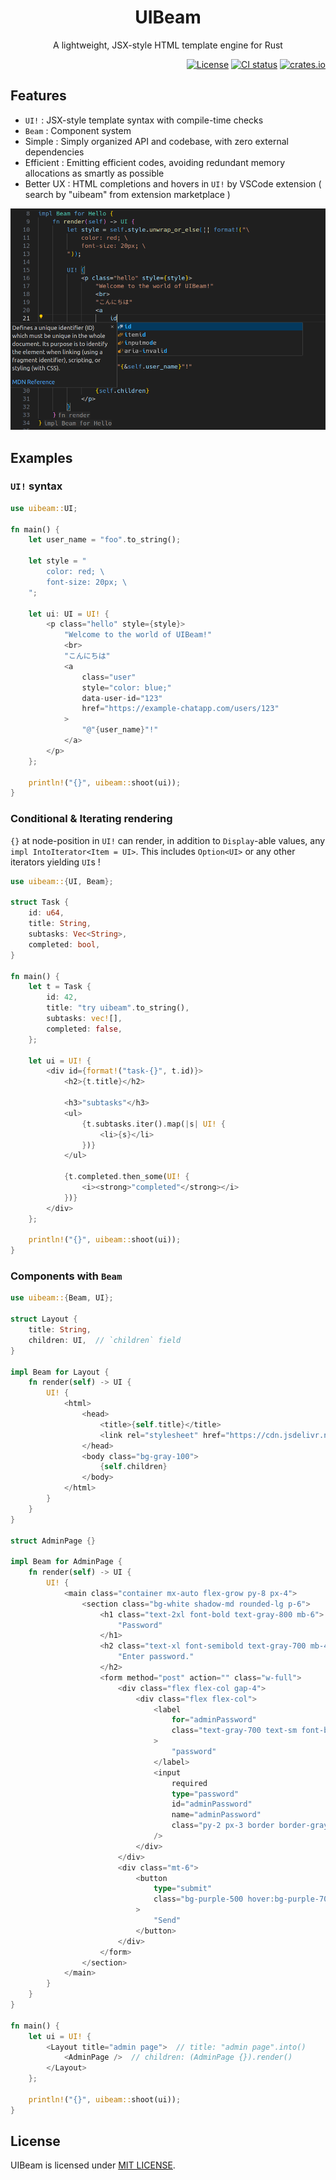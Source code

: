 <div align="center">
    <h1>
        UIBeam
    </h1>
    <p>
        A lightweight, JSX-style HTML template engine for Rust
    </p>
</div>

<div align="right">
    <a href="https://github.com/ohkami-rs/uibeam/blob/main/LICENSE"><img alt="License" src="https://img.shields.io/crates/l/uibeam.svg" /></a>
    <a href="https://github.com/ohkami-rs/uibeam/actions"><img alt="CI status" src="https://github.com/ohkami-rs/uibeam/actions/workflows/CI.yml/badge.svg"/></a>
    <a href="https://crates.io/crates/uibeam"><img alt="crates.io" src="https://img.shields.io/crates/v/uibeam" /></a>
</div>

## Features

- `UI!` : JSX-style template syntax with compile-time checks
- `Beam` : Component system
- Simple : Simply organized API and codebase, with zero external dependencies
- Efficient : Emitting efficient codes, avoiding redundant memory allocations as smartly as possible
- Better UX : HTML completions and hovers in `UI!` by VSCode extension ( search by "uibeam" from extension marketplace )

![](https://github.com/ohkami-rs/uibeam/raw/HEAD/support/vscode/assets/completion.png)

## Examples

### `UI!` syntax

```rust
use uibeam::UI;

fn main() {
    let user_name = "foo".to_string();

    let style = "
        color: red; \
        font-size: 20px; \
    ";
    
    let ui: UI = UI! {
        <p class="hello" style={style}>
            "Welcome to the world of UIBeam!"
            <br>
            "こんにちは"
            <a
                class="user"
                style="color: blue;"
                data-user-id="123"
                href="https://example-chatapp.com/users/123"
            >
                "@"{user_name}"!"
            </a>
        </p>
    };

    println!("{}", uibeam::shoot(ui));
}
```

### Conditional & Iterating rendering

`{}` at node-position in `UI!` can render, in addition to `Display`-able values, any `impl IntoIterator<Item = UI>`. This includes `Option<UI>` or any other iterators yielding `UI`s !

```rust
use uibeam::{UI, Beam};

struct Task {
    id: u64,
    title: String,
    subtasks: Vec<String>,
    completed: bool,
}

fn main() {
    let t = Task {
        id: 42,
        title: "try uibeam".to_string(),
        subtasks: vec![],
        completed: false,
    };

    let ui = UI! {
        <div id={format!("task-{}", t.id)}>
            <h2>{t.title}</h2>

            <h3>"subtasks"</h3>
            <ul>
                {t.subtasks.iter().map(|s| UI! {
                    <li>{s}</li>
                })}
            </ul>

            {t.completed.then_some(UI! {
                <i><strong>"completed"</strong></i>
            })}
        </div>
    };

    println!("{}", uibeam::shoot(ui));
}
```

### Components with `Beam`

```rust
use uibeam::{Beam, UI};

struct Layout {
    title: String,
    children: UI,  // `children` field
}

impl Beam for Layout {
    fn render(self) -> UI {
        UI! {
            <html>
                <head>
                    <title>{self.title}</title>
                    <link rel="stylesheet" href="https://cdn.jsdelivr.net/npm/tailwindcss@2.2.19/dist/tailwind.min.css">
                </head>
                <body class="bg-gray-100">
                    {self.children}
                </body>
            </html>
        }
    }
}

struct AdminPage {}

impl Beam for AdminPage {
    fn render(self) -> UI {
        UI! {
            <main class="container mx-auto flex-grow py-8 px-4">
                <section class="bg-white shadow-md rounded-lg p-6">
                    <h1 class="text-2xl font-bold text-gray-800 mb-6">
                        "Password"
                    </h1>
                    <h2 class="text-xl font-semibold text-gray-700 mb-4">
                        "Enter password."
                    </h2>
                    <form method="post" action="" class="w-full">
                        <div class="flex flex-col gap-4">
                            <div class="flex flex-col">
                                <label
                                    for="adminPassword"
                                    class="text-gray-700 text-sm font-bold mb-1"
                                >
                                    "password"
                                </label>
                                <input
                                    required
                                    type="password"
                                    id="adminPassword"
                                    name="adminPassword"
                                    class="py-2 px-3 border border-gray-400 rounded focus:outline-none focus:shadow-outline"
                                />
                            </div>
                        </div>
                        <div class="mt-6">
                            <button
                                type="submit"
                                class="bg-purple-500 hover:bg-purple-700 text-white py-2 px-4 rounded focus:outline-none focus:shadow-outline"
                            >
                                "Send"
                            </button>
                        </div>
                    </form>
                </section>
            </main>
        }
    }
}

fn main() {
    let ui = UI! {
        <Layout title="admin page">  // title: "admin page".into()
            <AdminPage />  // children: (AdminPage {}).render()
        </Layout>
    };

    println!("{}", uibeam::shoot(ui));
}
```

## License

UIBeam is licensed under [MIT LICENSE](./LICENSE).
